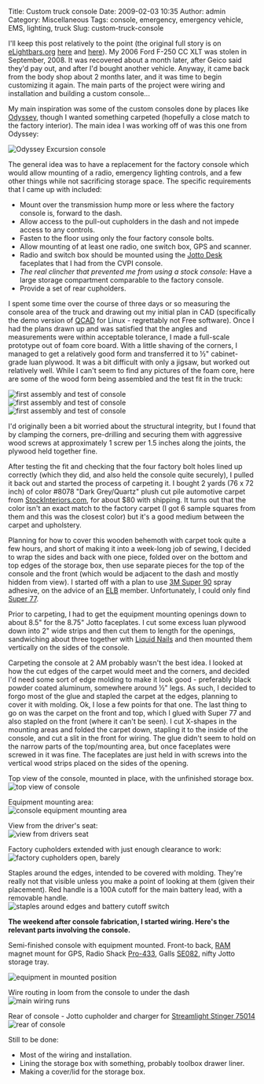 Title: Custom truck console
Date: 2009-02-03 10:35
Author: admin
Category: Miscellaneous
Tags: console, emergency, emergency vehicle, EMS, lighting, truck
Slug: custom-truck-console

I'll keep this post relatively to the point (the original full story is
on [eLightbars.org](http://www.elightbars.org)
[here](http://www.elightbars.org/bb//topic401009.html) and
[here](http://www.elightbars.org/bb/post59822.html)). My 2006 Ford F-250
CC XLT was stolen in September, 2008. It was recovered about a month
later, after Geico said they'd pay out, and after I'd bought another
vehicle. Anyway, it came back from the body shop about 2 months later,
and it was time to begin customizing it again. The main parts of the
project were wiring and installation and building a custom console...

My main inspiration was some of the custom consoles done by places like
[Odyssey](http://www.odysseyauto.com/), though I wanted something
carpeted (hopefully a close match to the factory interior). The main
idea I was working off of was this one from Odyssey:  
  
![Odyssey Excursion
console](http://www.odysseyauto.com/cabinets/Images/cabpics/excurcon-lg.jpg)

The general idea was to have a replacement for the factory console which
would allow mounting of a radio, emergency lighting controls, and a few
other things while not sacrificing storage space. The specific
requirements that I came up with included:

-   Mount over the transmission hump more or less where the factory
    console is, forward to the dash.
-   Allow access to the pull-out cupholders in the dash and not impede
    access to any controls.
-   Fasten to the floor using only the four factory console bolts.
-   Allow mounting of at least one radio, one switch box, GPS and
    scanner.
-   Radio and switch box should be mounted using the [Jotto
    Desk](http://www.jottodesk.com/) faceplates that I had from the CVPI
    console.
-   *The real clincher that prevented me from using a stock console:* Have a large storage
    compartment comparable to the factory console.
-   Provide a set of rear cupholders.

I spent some time over the course of three days or so measuring the
console area of the truck and drawing out my initial plan in CAD
(specifically the demo version of [QCAD](http://www.qcad.org/qcad.html)
for Linux - regrettably not Free software). Once I had the plans drawn
up and was satisfied that the angles and measurements were within
acceptable tolerance, I made a full-scale prototype out of foam core
board. With a little shaving of the corners, I managed to get a
relatively good form and transferred it to ½" cabinet-grade luan
plywood. It was a bit difficult with only a jigsaw, but worked out
relatively well. While I can't seem to find any pictures of the foam
core, here are some of the wood form being assembled and the test fit in
the truck:  
  
![first assembly and test of
console](http://www.jasonantman.com/GFX/TruckConsole/console2-small.jpg)  
![first assembly and test of
console](http://www.jasonantman.com/GFX/TruckConsole/console1-small.jpg)  
![first assembly and test of
console](http://www.jasonantman.com/GFX/TruckConsole/console3-small.jpg)  
  
I'd originally been a bit worried about the structural integrity, but I
found that by clamping the corners, pre-drilling and securing them with
aggressive wood screws at approximately 1 screw per 1.5 inches along the
joints, the plywood held together fine.

After testing the fit and checking that the four factory bolt holes
lined up correctly (which they did, and also held the console quite
securely), I pulled it back out and started the process of carpeting it.
I bought 2 yards (76 x 72 inch) of color \#8078 "Dark Grey/Quartz" plush
cut pile automotive carpet from
[StockInteriors.com](http://www.stockinteriors.com/), for about $80 with
shipping. It turns out that the color isn't an exact match to the
factory carpet (I got 6 sample squares from them and this was the
closest color) but it's a good medium between the carpet and upholstery.

Planning for how to cover this wooden behemoth with carpet took quite a
few hours, and short of making it into a week-long job of sewing, I
decided to wrap the sides and back with one piece, folded over on the
bottom and top edges of the storage box, then use separate pieces for
the top of the console and the front (which would be adjacent to the
dash and mostly hidden from view). I started off with a plan to use [3M
Super
90](http://solutions.3m.com/wps/portal/3M/en_US/3M-Super-77/Super77/SprayAdhesive/)
spray adhesive, on the advice of an [ELB](http://www.elightbars.org)
member. Unfortunately, I could only find [Super
77](http://solutions.3m.com/wps/portal/3M/en_US/3M-Super-77/Super77/SprayAdhesive/).

Prior to carpeting, I had to get the equipment mounting openings down to
about 8.5" for the 8.75" Jotto faceplates. I cut some excess luan
plywood down into 2" wide strips and then cut them to length for the
openings, sandwiching about three together with [Liquid
Nails](http://www.liquidnails.com/products/product.jsp?productId=42) and
then mounted them vertically on the sides of the console.

Carpeting the console at 2 AM probably wasn't the best idea. I looked at
how the cut edges of the carpet would meet and the corners, and decided
I'd need some sort of edge molding to make it look good - preferably
black powder coated aluminum, somewhere around ½" legs. As such, I
decided to forgo most of the glue and stapled the carpet at the edges,
planning to cover it with molding. Ok, I lose a few points for that one.
The last thing to go on was the carpet on the front and top, which I
glued with Super 77 and also stapled on the front (where it can't be
seen). I cut X-shapes in the mounting areas and folded the carpet down,
stapling it to the inside of the console, and cut a slit in the front
for wiring. The glue didn't seem to hold on the narrow parts of the
top/mounting area, but once faceplates were screwed in it was fine. The
faceplates are just held in with screws into the vertical wood strips
placed on the sides of the opening.

Top view of the console, mounted in place, with the unfinished storage
box.  
![top view of
console](http://www.jasonantman.com/GFX/TruckConsole/DSC_0040_small.jpg)

Equipment mounting area:  
![console equipment mounting
area](http://www.jasonantman.com/GFX/TruckConsole/DSC_0041_small.jpg)

View from the driver's seat:  
![view from drivers
seat](http://www.jasonantman.com/GFX/TruckConsole/DSC_0042_small.jpg)

Factory cupholders extended with just enough clearance to work:  
![factory cupholders open,
barely](http://www.jasonantman.com/GFX/TruckConsole/DSC_0045_small.jpg)

Staples around the edges, intended to be covered with molding. They're
really not that visible unless you make a point of looking at them
(given their placement). Red handle is a 100A cutoff for the main
battery lead, with a removable handle.  
![staples around edges and battery cutoff
switch](http://www.jasonantman.com/GFX/TruckConsole/DSC_0046_small.jpg)

**The weekend after console fabrication, I started wiring. Here's the
relevant parts involving the console.**

Semi-finished console with equipment mounted. Front-to back,
[RAM](http://www.ram-mount.com/) magnet mount for GPS, Radio Shack
[Pro-433](http://wiki.radioreference.com/index.php/Pro-433), Galls
[SE082](http://www.galls.com/style.html?assort=general_catalog&style=SE082),
nifty Jotto storage tray.  
  
![equipment in mounted
position](http://www.jasonantman.com/GFX/TruckConsole/DSC_0059_small.JPG)

Wire routing in loom from the console to under the dash  
![main wiring
runs](http://www.jasonantman.com/GFX/TruckConsole/DSC_0063_small.JPG)

Rear of console - Jotto cupholder and charger for [Streamlight Stinger
75014](http://www.streamlight.com/product/product.aspx?pid=7)  
![rear of
console](http://www.jasonantman.com/GFX/TruckConsole/DSC_0064_small.JPG)

Still to be done:

-   Most of the wiring and installation.
-   Lining the storage box with something, probably toolbox drawer
    liner.
-   Making a cover/lid for the storage box.


